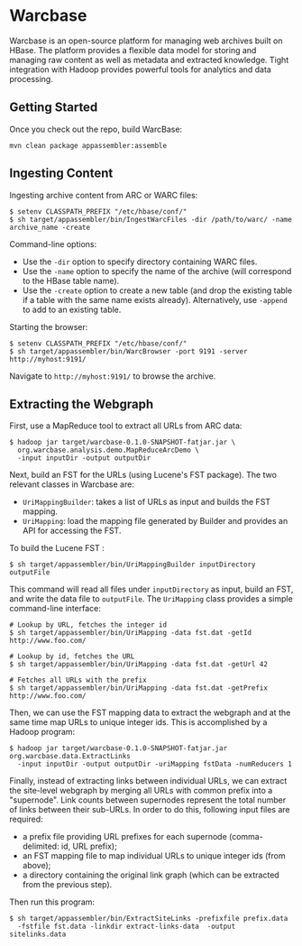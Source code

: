 Warcbase
========

Warcbase is an open-source platform for managing web archives built on HBase. The platform provides a flexible data model for storing and managing raw content as well as
metadata and extracted knowledge. Tight integration with Hadoop provides powerful tools for analytics and data processing.

Getting Started
---------------

Once you check out the repo, build WarcBase:

```
mvn clean package appassembler:assemble
```

Ingesting Content
-----------------

Ingesting archive content from ARC or WARC files:

```
$ setenv CLASSPATH_PREFIX "/etc/hbase/conf/"
$ sh target/appassembler/bin/IngestWarcFiles -dir /path/to/warc/ -name archive_name -create
```

Command-line options:

+ Use the `-dir` option to specify directory containing WARC files.
+ Use the `-name` option to specify the name of the archive (will correspond to the HBase table name).
+ Use the `-create` option to create a new table (and drop the existing table if a table with the same name exists already). Alternatively, use `-append` to add to an existing table.

Starting the browser:

```
$ setenv CLASSPATH_PREFIX "/etc/hbase/conf/"
$ sh target/appassembler/bin/WarcBrowser -port 9191 -server http://myhost:9191/
```

Navigate to `http://myhost:9191/` to browse the archive.

Extracting the Webgraph
-----------------------

First, use a MapReduce tool to extract all URLs from ARC data:

```
$ hadoop jar target/warcbase-0.1.0-SNAPSHOT-fatjar.jar \
  org.warcbase.analysis.demo.MapReduceArcDemo \
  -input inputDir -output outputDir
```

Next, build an FST for the URLs (using Lucene's FST package). The two relevant classes in Warcbase are:

+ `UriMappingBuilder`: takes a list of URLs as input and builds the FST mapping.
+ `UriMapping`: load the mapping file generated by Builder and provides an API for accessing the FST.

To build the Lucene FST :

```
$ sh target/appassembler/bin/UriMappingBuilder inputDirectory outputFile
```

This command will read all files under `inputDirectory` as input, build an FST, and write the data file to `outputFile`. The `UriMapping` class provides a simple command-line interface:


```
# Lookup by URL, fetches the integer id
$ sh target/appassembler/bin/UriMapping -data fst.dat -getId http://www.foo.com/

# Lookup by id, fetches the URL
$ sh target/appassembler/bin/UriMapping -data fst.dat -getUrl 42

# Fetches all URLs with the prefix
$ sh target/appassembler/bin/UriMapping -data fst.dat -getPrefix http://www.foo.com/
```

Then, we can use the FST mapping data to extract the webgraph and at the same time map URLs to unique integer ids. This is accomplished by a Hadoop program:

```
$ hadoop jar target/warcbase-0.1.0-SNAPSHOT-fatjar.jar org.warcbase.data.ExtractLinks 
  -input inputDir -output outputDir -uriMapping fstData -numReducers 1
```

Finally, instead of extracting links between individual URLs, we can extract the site-level webgraph by merging all URLs with common prefix into a "supernode". Link counts between supernodes represent the total number of links between their sub-URLs. In order to do this, following input files are required:

+ a prefix file providing URL prefixes for each supernode (comma-delimited: id, URL prefix);
+ an FST mapping file to map individual URLs to unique integer ids (from above);
+ a directory containing the original link graph (which can be extracted from the previous step).

Then run this program:

```
$ sh target/appassembler/bin/ExtractSiteLinks -prefixfile prefix.data 
  -fstfile fst.data -linkdir extract-links-data  -output sitelinks.data
```
